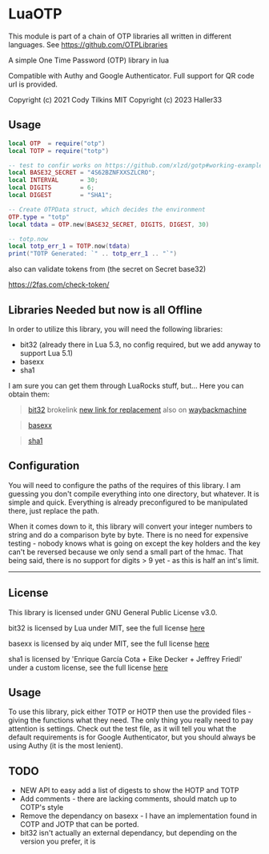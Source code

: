# LuaOTP

This module is part of a chain of OTP libraries all written in different languages. See https://github.com/OTPLibraries

A simple One Time Password (OTP) library in lua

Compatible with Authy and Google Authenticator. Full support for QR code url is provided.

Copyright (c) 2021 Cody Tilkins MIT
Copyright (c) 2023 Haller33

## Usage

``` lua
local OTP  = require("otp")
local TOTP = require("totp")

-- test to confir works on https://github.com/xlzd/gotp#working-example
local BASE32_SECRET = "4S62BZNFXXSZLCRO"; 
local INTERVAL      = 30;
local DIGITS        = 6;
local DIGEST        = "SHA1";

-- Create OTPData struct, which decides the environment
OTP.type = "totp"
local tdata = OTP.new(BASE32_SECRET, DIGITS, DIGEST, 30)

-- totp.now
local totp_err_1 = TOTP.now(tdata)
print("TOTP Generated: `" .. totp_err_1 .. "`")
```

also can validate tokens from (the secret on Secret base32)

https://2fas.com/check-token/

## Libraries Needed but now is all Offline

In order to utilize this library, you will need the following libraries:
* bit32 (already there in Lua 5.3, no config required, but we add anyway to support Lua 5.1)
* basexx
* sha1

I am sure you can get them through LuaRocks stuff, but...
Here you can obtain them:
>[bit32](http://www.snpedia.com/extensions/Scribunto/engines/LuaCommon/lualib/bit32.lua) brokelink [new link for replacement](https://www.dahuawiki.com/extensions/Scribunto/engines/LuaCommon/lualib/bit32.lua) also on [waybackmachine](https://web.archive.org/web/20231212153754/https://www.dahuawiki.com/extensions/Scribunto/engines/LuaCommon/lualib/bit32.lua)

>[basexx](https://github.com/aiq/basexx/blob/master/lib/basexx.lua)

>[sha1](https://github.com/kikito/sha1.lua)


## Configuration

You will need to configure the paths of the requires of this library. I am guessing you don't compile everything into one directory, but whatever. It is simple and quick. Everything is already preconfigured to be manipulated there, just replace the path.

When it comes down to it, this library will convert your integer numbers to string and do a comparison byte by byte. There is no need for expensive testing - nobody knows what is going on except the key holders and the key can't be reversed because we only send a small part of the hmac. That being said, there is no support for digits > 9 yet - as this is half an int's limit.


_____________

## License

This library is licensed under GNU General Public License v3.0.

bit32 is licensed by Lua under MIT, see the full license [here](https://www.lua.org/license.html)

basexx is licensed by aiq under MIT, see the full license [here](https://github.com/aiq/basexx/blob/master/LICENSE)

sha1 is licensed by 'Enrique García Cota + Eike Decker + Jeffrey Friedl' under a custom license, see the full license [here](https://github.com/kikito/sha1.lua/blob/master/MIT-LICENSE.txt)


## Usage

To use this library, pick either TOTP or HOTP then use the provided files - giving the functions what they need. The only thing you really need to pay attention is settings. Check out the test file, as it will tell you what the default requirements is for Google Authenticator, but you should always be using Authy (it is the most lenient).


## TODO

* NEW API to easy add a list of digests to show the HOTP and TOTP
* Add comments - there are lacking comments, should match up to COTP's style
* Remove the dependancy on basexx - I have an implementation found in COTP and JOTP that can be ported.
* bit32 isn't actually an external dependancy, but depending on the version you prefer, it is

